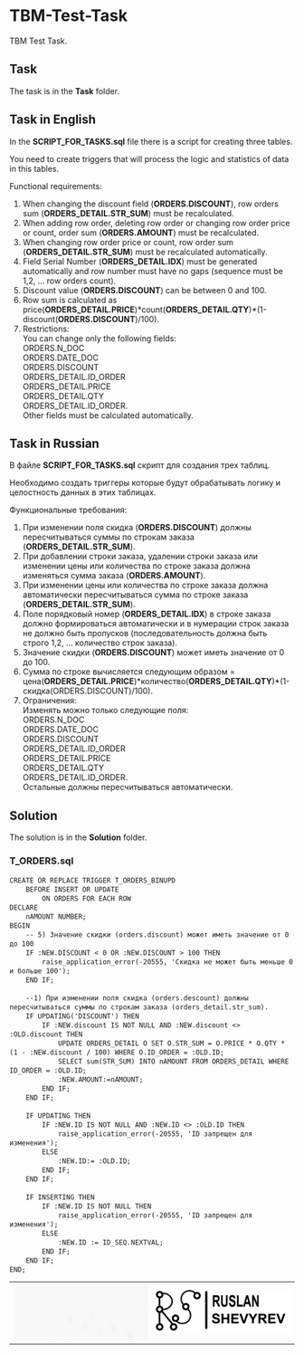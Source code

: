 # TBM-Test-Task

TBM Test Task.

## Task

The task is in the **Task** folder.

## Task in English

In the **SCRIPT_FOR_TASKS.sql** file there is a script for creating three tables.

You need to create triggers that will process the logic and statistics of data in this tables.

Functional requirements:
1) When changing the discount field (**ORDERS.DISCOUNT**), row orders sum (**ORDERS_DETAIL.STR_SUM**) must be recalculated.
2) When adding row order, deleting row order or changing row order price or count, order sum (**ORDERS.AMOUNT**) must be recalculated.
3) When changing row order price or count, row order sum (**ORDERS_DETAIL.STR_SUM**) must be recalculated automatically.
4) Field Serial Number (**ORDERS_DETAIL.IDX**) must be generated automatically and row number must have no gaps (sequence must be 1,2, … row orders count).
5) Discount value (**ORDERS.DISCOUNT**) can be between 0 and 100.
6) Row sum is calculated as price(**ORDERS_DETAIL.PRICE**)\*count(**ORDERS_DETAIL.QTY**)\*(1-discount(**ORDERS.DISCOUNT**)/100).
7) Restrictions:\
	You can change only the following fields:\
		ORDERS.N_DOC\
		ORDERS.DATE_DOC\
		ORDERS.DISCOUNT\
		ORDERS_DETAIL.ID_ORDER\
		ORDERS_DETAIL.PRICE\
		ORDERS_DETAIL.QTY\
		ORDERS_DETAIL.ID_ORDER.\
	Other fields must be calculated automatically.
	
## Task in Russian

В файле **SCRIPT_FOR_TASKS.sql** скрипт для создания трех таблиц.

Необходимо создать триггеры которые будут обрабатывать логику и целостность данных в этих таблицах.

Функциональные требования:
1) При изменении поля скидка (**ORDERS.DISCOUNT**) должны пересчитываться суммы по строкам заказа (**ORDERS_DETAIL.STR_SUM**).
2) При добавлении строки заказа, удалении строки заказа  или изменении цены или количества по строке заказа должна изменяться сумма заказа (**ORDERS.AMOUNT**).
3) При изменении цены или количества по строке заказа должна автоматически пересчитываться сумма по строке заказа (**ORDERS_DETAIL.STR_SUM**).
4) Поле порядковый номер (**ORDERS_DETAIL.IDX**) в строке заказа должно формироваться автоматически и в нумерации строк заказа не должно быть пропусков (последовательность должна быть строго 1,2, … количество строк заказа).
5) Значение скидки (**ORDERS.DISCOUNT**) может иметь значение от 0 до 100.
6) Сумма по строке вычисляется следующим образом = цена(**ORDERS_DETAIL.PRICE**)\*количество(**ORDERS_DETAIL.QTY**)\*(1-скидка(ORDERS.DISCOUNT)/100).
7) Ограничения:\
	Изменять можно только следующие поля:\
		ORDERS.N_DOC\
		ORDERS.DATE_DOC\
		ORDERS.DISCOUNT\
		ORDERS_DETAIL.ID_ORDER\
		ORDERS_DETAIL.PRICE\
		ORDERS_DETAIL.QTY\
		ORDERS_DETAIL.ID_ORDER.\
	Остальные должны пересчитываться автоматически.

## Solution

The solution is in the **Solution** folder.

### T_ORDERS.sql

```
CREATE OR REPLACE TRIGGER T_ORDERS_BINUPD
	BEFORE INSERT OR UPDATE
		ON ORDERS FOR EACH ROW
DECLARE
	nAMOUNT NUMBER;
BEGIN
	-- 5) Значение скидки (orders.discount) может иметь значение от 0 до 100
	IF :NEW.DISCOUNT < 0 OR :NEW.DISCOUNT > 100 THEN
		raise_application_error(-20555, 'Скидка не может быть меньше 0 и больше 100');
	END IF;

	--1) При изменении поля скидка (orders.descount) должны пересчитываться суммы по строкам заказа (orders_detail.str_sum).
	IF UPDATING('DISCOUNT') THEN
		IF :NEW.discount IS NOT NULL AND :NEW.discount <> :OLD.discount THEN
			UPDATE ORDERS_DETAIL O SET O.STR_SUM = O.PRICE * O.QTY * (1 - :NEW.discount / 100) WHERE O.ID_ORDER = :OLD.ID;
			SELECT sum(STR_SUM) INTO nAMOUNT FROM ORDERS_DETAIL WHERE ID_ORDER = :OLD.ID;
			:NEW.AMOUNT:=nAMOUNT;
		END IF;
	END IF;

	IF UPDATING THEN
		IF :NEW.ID IS NOT NULL AND :NEW.ID <> :OLD.ID THEN
			raise_application_error(-20555, 'ID запрещен для изменения');
		ELSE 
			:NEW.ID:= :OLD.ID;
		END IF;
	END IF;

	IF INSERTING THEN
		IF :NEW.ID IS NOT NULL THEN 
			raise_application_error(-20555, 'ID запрещен для изменения');
		ELSE 
			:NEW.ID := ID_SEQ.NEXTVAL;
		END IF;
	END IF;
END;
```

<table>
	<tr>
		<td valign="center" width="49%"><img src="https://github.com/Ruslan-Shevyrev/Ruslan-Shevyrev/blob/main/logoRS/logo_mini.gif" title="logo"></td>
		<td valign="center" width="49%"><img src="https://github.com/Ruslan-Shevyrev/Ruslan-Shevyrev/blob/main/logoRS/logoRS_FULL.png" title="RuslanShevyrev"></td>
	</tr>
</table>